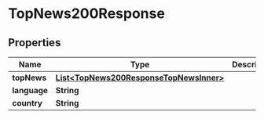 

# TopNews200Response

## Properties

Name | Type | Description | Notes
------------ | ------------- | ------------- | -------------
**topNews** | [**List&lt;TopNews200ResponseTopNewsInner&gt;**](TopNews200ResponseTopNewsInner.md) |  |  [optional]
**language** | **String** |  |  [optional]
**country** | **String** |  |  [optional]




